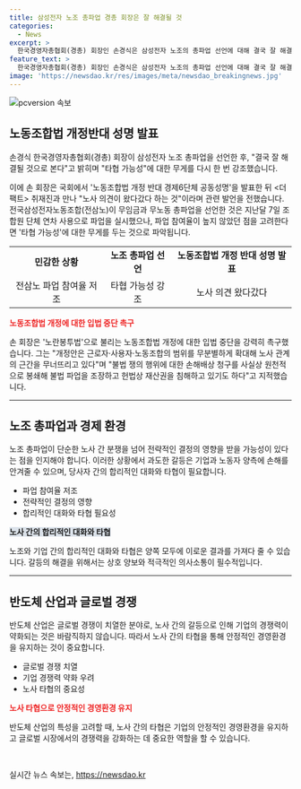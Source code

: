 ```yaml
---
title: 삼성전자 노조 총파업 경총 회장은 잘 해결될 것
categories:
  - News
excerpt: >
  한국경영자총협회(경총) 회장인 손경식은 삼성전자 노조의 총파업 선언에 대해 결국 잘 해결될 것으로 본다고 전망하며 타협 가능성을 언급했다. 손 회장은 경제6단체 공동성명 발표 후 기자회견에서 노동조합법 개정에 반대하며 이른바 노란봉투법으로 불리는 개정안을 강력히 촉구했다. 노조측의 파업 조치에 대해 글로벌 경쟁 심화 상황과 함께 타협 가능성을 강조하며 관심을 촉구했다.
feature_text: >
  한국경영자총협회(경총) 회장인 손경식은 삼성전자 노조의 총파업 선언에 대해 결국 잘 해결될 것으로 본다고 전망하며 타협 가능성을 언급했다. 손 회장은 경제6단체 공동성명 발표 후 기자회견에서 노동조합법 개정에 반대하며 이른바 노란봉투법으로 불리는 개정안을 강력히 촉구했다. 노조측의 파업 조치에 대해 글로벌 경쟁 심화 상황과 함께 타협 가능성을 강조하며 관심을 촉구했다.
image: 'https://newsdao.kr/res/images/meta/newsdao_breakingnews.jpg'
---
```


<p><img src="https://newsdao.kr/res/images/meta/newsdao_breakingnews.jpg" alt="pcversion 속보" /></p>

<h2 data-ke-size="size26">노동조합법 개정반대 성명 발표</h2>

<p data-ke-size="size16">손경식 한국경영자총협회(경총) 회장이 삼성전자 노조 총파업을 선언한 후, "결국 잘 해결될 것으로 본다"고 밝히며 "타협 가능성"에 대한 무게를 다시 한 번 강조했습니다.</p>

<p data-ke-size="size16">이에 손 회장은 국회에서 '노동조합법 개정 반대 경제6단체 공동성명'을 발표한 뒤 <더팩트> 취재진과 만나 "노사 의견이 왔다갔다 하는 것"이라며 관련 발언을 전했습니다. 전국삼성전자노동조합(전삼노)이 무임금과 무노동 총파업을 선언한 것은 지난달 7일 조합원 단체 연차 사용으로 파업을 실시했으나, 파업 참여율이 높지 않았던 점을 고려한다면 '타협 가능성'에 대한 무게를 두는 것으로 파악됩니다.</p>

<table>
  <tr>
    <td style="text-align: center; height: 17px;"><b>민감한 상황</b></td>
    <td style="text-align: center; height: 17px;"><b>노조 총파업 선언</b></td>
    <td style="text-align: center; height: 17px;"><b>노동조합법 개정 반대 성명 발표</b></td>
  </tr>
  <tr>
    <td style="text-align: center;">전삼노 파업 참여율 저조</td>
    <td style="text-align: center;">타협 가능성 강조</td>
    <td style="text-align: center;">노사 의견 왔다갔다</td>
  </tr>
</table>

<p><b><span style="color: #ee2323;">노동조합법 개정에 대한 입법 중단 촉구</span></b></p>

<p data-ke-size="size16">손 회장은 '노란봉투법'으로 불리는 노동조합법 개정에 대한 입법 중단을 강력히 촉구했습니다. 그는 "개정안은 근로자·사용자·노동조합의 범위를 무분별하게 확대해 노사 관계의 근간을 무너뜨리고 있다"며 "불법 쟁의 행위에 대한 손해배상 청구를 사실상 원천적으로 봉쇄해 불법 파업을 조장하고 헌법상 재산권을 침해하고 있기도 하다"고 지적했습니다.</p>

<hr>

<h2 data-ke-size="size26">노조 총파업과 경제 환경</h2>

<p data-ke-size="size16">노조 총파업이 단순한 노사 간 분쟁을 넘어 전략적인 결정의 영향을 받을 가능성이 있다는 점을 인지해야 합니다. 이러한 상황에서 과도한 갈등은 기업과 노동자 양측에 손해를 안겨줄 수 있으며, 당사자 간의 합리적인 대화와 타협이 필요합니다.</p>

<ul>
  <li>파업 참여율 저조</li>
  <li>전략적인 결정의 영향</li>
  <li>합리적인 대화와 타협 필요성</li>
</ul>

<p><b><span style="background-color: #21538527;">노사 간의 합리적인 대화와 타협</span></b></p>

<p data-ke-size="size16">노조와 기업 간의 합리적인 대화와 타협은 양쪽 모두에 이로운 결과를 가져다 줄 수 있습니다. 갈등의 해결을 위해서는 상호 양보와 적극적인 의사소통이 필수적입니다.</p>

<hr>

<h2 data-ke-size="size26">반도체 산업과 글로벌 경쟁</h2>

<p data-ke-size="size16">반도체 산업은 글로벌 경쟁이 치열한 분야로, 노사 간의 갈등으로 인해 기업의 경쟁력이 약화되는 것은 바람직하지 않습니다. 따라서 노사 간의 타협을 통해 안정적인 경영환경을 유지하는 것이 중요합니다.</p>

<ul>
  <li>글로벌 경쟁 치열</li>
  <li>기업 경쟁력 약화 우려</li>
  <li>노사 타협의 중요성</li>
</ul>

<p><b><span style="color: #ee2323;">노사 타협으로 안정적인 경영환경 유지</span></b></p>

<p data-ke-size="size16">반도체 산업의 특성을 고려할 때, 노사 간의 타협은 기업의 안정적인 경영환경을 유지하고 글로벌 시장에서의 경쟁력을 강화하는 데 중요한 역할을 할 수 있습니다.</p>

<p data-ke-size="size16">&nbsp;</p>
실시간 뉴스 속보는, <a href="https://newsdao.kr" rel="dofollow">https://newsdao.kr</a>


